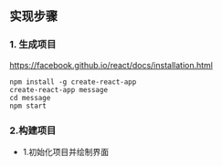 ## 实现步骤
### 1. 生成项目
https://facebook.github.io/react/docs/installation.html
```
npm install -g create-react-app
create-react-app message
cd message
npm start
```

### 2.构建项目

- 1.初始化项目并绘制界面
